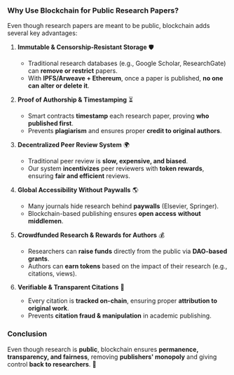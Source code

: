 ### **Why Use Blockchain for Public Research Papers?**  

Even though research papers are meant to be public, blockchain adds several key advantages:  

1. **Immutable & Censorship-Resistant Storage** 🛡️  
   - Traditional research databases (e.g., Google Scholar, ResearchGate) can **remove or restrict** papers.  
   - With **IPFS/Arweave + Ethereum**, once a paper is published, **no one can alter or delete it**.  

2. **Proof of Authorship & Timestamping** ⏳  
   - Smart contracts **timestamp** each research paper, proving **who published first**.  
   - Prevents **plagiarism** and ensures proper **credit to original authors**.  

3. **Decentralized Peer Review System** 🌍  
   - Traditional peer review is **slow, expensive, and biased**.  
   - Our system **incentivizes** peer reviewers with **token rewards**, ensuring **fair and efficient** reviews.  

4. **Global Accessibility Without Paywalls** 🌎  
   - Many journals hide research behind **paywalls** (Elsevier, Springer).  
   - Blockchain-based publishing ensures **open access** **without middlemen**.  

5. **Crowdfunded Research & Rewards for Authors** 💰  
   - Researchers can **raise funds** directly from the public via **DAO-based grants**.  
   - Authors can **earn tokens** based on the impact of their research (e.g., citations, views).  

6. **Verifiable & Transparent Citations** 📖  
   - Every citation is **tracked on-chain**, ensuring proper **attribution to original work**.  
   - Prevents **citation fraud & manipulation** in academic publishing.  

### **Conclusion**  
Even though research is **public**, blockchain ensures **permanence, transparency, and fairness**, removing **publishers' monopoly** and giving control **back to researchers**. 🚀